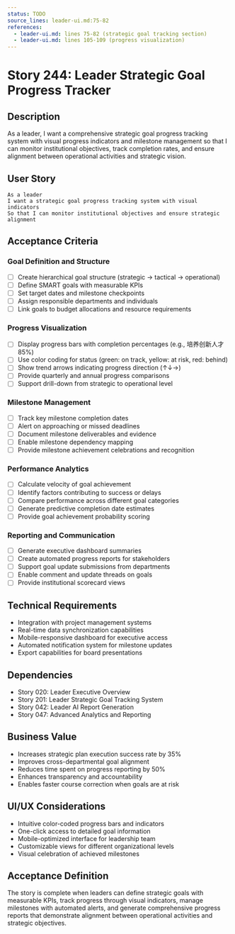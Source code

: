 ```yaml
---
status: TODO
source_lines: leader-ui.md:75-82
references:
  - leader-ui.md: lines 75-82 (strategic goal tracking section)
  - leader-ui.md: lines 105-109 (progress visualization)
---
```


# Story 244: Leader Strategic Goal Progress Tracker

## Description
As a leader, I want a comprehensive strategic goal progress tracking system with visual progress indicators and milestone management so that I can monitor institutional objectives, track completion rates, and ensure alignment between operational activities and strategic vision.

## User Story
```
As a leader
I want a strategic goal progress tracking system with visual indicators
So that I can monitor institutional objectives and ensure strategic alignment
```

## Acceptance Criteria

### Goal Definition and Structure
- [ ] Create hierarchical goal structure (strategic -> tactical -> operational)
- [ ] Define SMART goals with measurable KPIs
- [ ] Set target dates and milestone checkpoints
- [ ] Assign responsible departments and individuals
- [ ] Link goals to budget allocations and resource requirements

### Progress Visualization
- [ ] Display progress bars with completion percentages (e.g., 培养创新人才 85%)
- [ ] Use color coding for status (green: on track, yellow: at risk, red: behind)
- [ ] Show trend arrows indicating progress direction (↑↓→)
- [ ] Provide quarterly and annual progress comparisons
- [ ] Support drill-down from strategic to operational level

### Milestone Management
- [ ] Track key milestone completion dates
- [ ] Alert on approaching or missed deadlines
- [ ] Document milestone deliverables and evidence
- [ ] Enable milestone dependency mapping
- [ ] Provide milestone achievement celebrations and recognition

### Performance Analytics
- [ ] Calculate velocity of goal achievement
- [ ] Identify factors contributing to success or delays
- [ ] Compare performance across different goal categories
- [ ] Generate predictive completion date estimates
- [ ] Provide goal achievement probability scoring

### Reporting and Communication
- [ ] Generate executive dashboard summaries
- [ ] Create automated progress reports for stakeholders
- [ ] Support goal update submissions from departments
- [ ] Enable comment and update threads on goals
- [ ] Provide institutional scorecard views

## Technical Requirements
- Integration with project management systems
- Real-time data synchronization capabilities
- Mobile-responsive dashboard for executive access
- Automated notification system for milestone updates
- Export capabilities for board presentations

## Dependencies
- Story 020: Leader Executive Overview
- Story 201: Leader Strategic Goal Tracking System
- Story 042: Leader AI Report Generation
- Story 047: Advanced Analytics and Reporting

## Business Value
- Increases strategic plan execution success rate by 35%
- Improves cross-departmental goal alignment
- Reduces time spent on progress reporting by 50%
- Enhances transparency and accountability
- Enables faster course correction when goals are at risk

## UI/UX Considerations
- Intuitive color-coded progress bars and indicators
- One-click access to detailed goal information
- Mobile-optimized interface for leadership team
- Customizable views for different organizational levels
- Visual celebration of achieved milestones

## Acceptance Definition
The story is complete when leaders can define strategic goals with measurable KPIs, track progress through visual indicators, manage milestones with automated alerts, and generate comprehensive progress reports that demonstrate alignment between operational activities and strategic objectives.